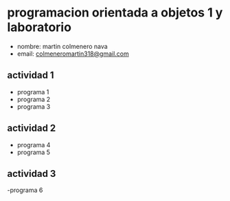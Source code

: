 # programacion orientada a objetos 1 y laboratorio
- nombre: martin colmenero nava
- email: colmeneromartin318@gmail.com

## actividad 1
- programa 1
- programa 2
- programa 3
## actividad 2
- programa 4
- programa 5 

## actividad 3 
-programa 6
